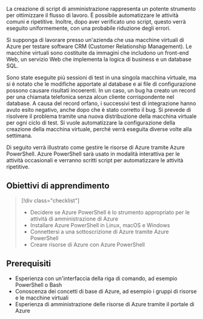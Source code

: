 La creazione di script di amministrazione rappresenta un potente strumento per ottimizzare il flusso di lavoro. È possibile automatizzare le attività comuni e ripetitive. Inoltre, dopo aver verificato uno script, questo verrà eseguito uniformemente, con una probabile riduzione degli errori.

Si supponga di lavorare presso un'azienda che usa macchine virtuali di Azure per testare software CRM (Customer Relationship Management). Le macchine virtuali sono costituite da immagini che includono un front-end Web, un servizio Web che implementa la logica di business e un database SQL.

Sono state eseguite più sessioni di test in una singola macchina virtuale, ma si è notato che le modifiche apportate al database e ai file di configurazione possono causare risultati incoerenti. In un caso, un bug ha creato un record per una chiamata telefonica senza alcun cliente corrispondente nel database. A causa del record orfano, i successivi test di integrazione hanno avuto esito negativo, anche dopo che è stato corretto il bug. Si prevede di risolvere il problema tramite una nuova distribuzione della macchina virtuale per ogni ciclo di test. Si vuole automatizzare la configurazione della creazione della macchina virtuale, perché verrà eseguita diverse volte alla settimana. 

Di seguito verrà illustrato come gestire le risorse di Azure tramite Azure PowerShell. Azure PowerShell sarà usato in modalità interattiva per le attività occasionali e verranno scritti script per automatizzare le attività ripetitive. 

## <a name="learning-objectives"></a>Obiettivi di apprendimento
> [!div class="checklist"]
> * Decidere se Azure PowerShell è lo strumento appropriato per le attività di amministrazione di Azure
> * Installare Azure PowerShell in Linux, macOS e Windows
> * Connettersi a una sottoscrizione di Azure tramite Azure PowerShell
> * Creare risorse di Azure con Azure PowerShell

## <a name="prerequisites"></a>Prerequisiti
- Esperienza con un'interfaccia della riga di comando, ad esempio PowerShell o Bash
- Conoscenza dei concetti di base di Azure, ad esempio i gruppi di risorse e le macchine virtuali
- Esperienza di amministrazione delle risorse di Azure tramite il portale di Azure
